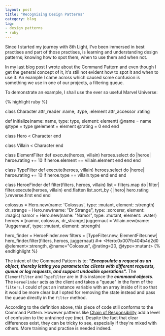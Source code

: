 ```yaml
---
layout: post
title: "Recognising Design Patterns"
category: blog
tag:
- design patterns
- ruby
---
```


Since I started my journey with 8th Light, I've been immersed in best
practises and part of those practises, is learning and understanding
design patterns; knowing how to spot them, when to use them and when
not.

In my [last](http://maikon.github.io/2014/08/18/command-pattern.html)
blog post I wrote about the Command Pattern and even though I get the
general concept of it, it's still not evident how to spot it and when to
use it. An example I came across which caused some confusion is
something we use in one of our projects, a filtering queue.

To demonstrate an example, I shall use the ever so useful Marvel
Universe:

{% highlight ruby %}

class Character
  attr_reader :name, :type, :element
  attr_accessor :rating

  def initialize(name: name, type: type, element: element)
    @name = name
    @type = type
    @element = element
    @rating = 0
  end
end


class Hero < Character
end

class Villain < Character
end

class ElementFilter
  def execute(heroes, villain)
    heroes.select do |heroe|
      heroe.rating += 10 if heroe.element == villain.element
    end
  end
end

class TypeFilter
  def execute(heroes, villain)
    heroes.select do |heroe|
      heroe.rating += 10 if heroe.type == villain.type
    end
  end
end

class HeroeFinder
  def filter(filters, heroes, villain)
    list = filters.map do |filter|
      filter.execute(heroes, villain)
    end.flatten
    list.sort_by { |hero| hero.rating }.reverse.first
  end
end

colossus = Hero.new(name: 'Colossus', type: :mutant, element: :strength)
dr_strange = Hero.new(name: "Dr Strange", type: :sorcerer, element: :magic)
namor = Hero.new(name: "Namor", type: :mutant, element: :water)
heroes = [namor, colossus, dr_strange]
juggernaut = Villain.new(name: 'Juggernaut', type: :mutant, element: :strength)

hero_finder = HeroeFinder.new
filters = [TypeFilter.new, ElementFilter.new]
hero_finder.filter(filters, heroes, juggernaut)
#=> <Hero:0x007fc404b4d2d0 @element=:strength, @name="Colossus", @rating=20, @type=:mutant>
{% endhighlight %}

The intent of the Command Pattern is to: ***"Encapsulate a request as an object, thereby letting you parameterize clients with different requests, queue or log requests, and support undoable operations".*** The `ElementFilter` and `TypeFilter` are in this instance the ***command objects***.  The `HeroeFinder` acts as the client and takes a "queue" in the form of the `filters`. I could of put an instance variable with an array inside of it so that it would be more clear but I opted for removing the state instead and pass the queue directly in the `filter` method.

According to the definition above, this piece of code still conforms to the Command Pattern.  However patterns like [Chain of Responsibility](https://en.wikipedia.org/wiki/Chain-of-responsibility_pattern) add a level of confusion to the untrained eye (me). Despite the fact that clear differences exist, they can be tricky to see, especially if they're mixed with others. More training and practise is needed indeed.
